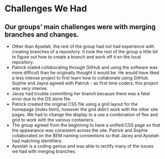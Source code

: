 <h1> Challenges We Had </h1>
<h2>Our groups’ main challenges were with merging branches and changes.</h2>
<ul>
<li>Other than Ayselah, the rest of the group had not had experience with creating branches of a repository. It took the rest of the group a little bit to figure out how to create a branch and work off it on the local repository.</li>
<li>Patrick stated collaborating through GitHub and using the software was more difficult than he originally thought it would be. He would have liked a less intense project to first learn how to collaborate using GitHub. Sophie and Jayce agreed with Patrick - as first time coders, this project was very intense.</li>
<li>Jacey had trouble committing her branch because there was a fatal error due to the DS.store file.</li> 
<li>Patrick created the original CSS file using a grid layout for the homepage (index.html), however the grid didn’t work with the other site pages. We had to change the display to a use a combination of flex and grid to work with the various containers.</li> 
<li>The group agreed from the beginning to have a unified CSS page so that the appearance was consistent across the site. Patrick and Sophie collaborated on the BEM naming conventions so that Jacey and Ayselah had matching identifiers.</li>
<li>Ayselah is a coding genius and was able to rectify many of the issues we had with merging branches.</li>

